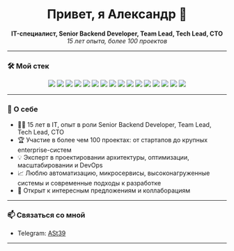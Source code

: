 <h1 align="center">Привет, я Александр 👋</h1>
<p align="center">
  <b>IT-специалист, Senior Backend Developer, Team Lead, Tech Lead, CTO</b><br>
  <i>15 лет опыта, более 100 проектов</i>
</p>

---

### 🛠️ Мой стек

<p align="center">
  <img src="https://img.shields.io/badge/PHP-777bb4?style=for-the-badge&logo=php&logoColor=white"/>
  <img src="https://img.shields.io/badge/Laravel-f55247?style=for-the-badge&logo=laravel&logoColor=white"/>
  <img src="https://img.shields.io/badge/NodeJS-339933?style=for-the-badge&logo=node.js&logoColor=white"/>
  <img src="https://img.shields.io/badge/NestJS-e0234e?style=for-the-badge&logo=nestjs&logoColor=white"/>
  <img src="https://img.shields.io/badge/Python-3776ab?style=for-the-badge&logo=python&logoColor=white"/>
  <img src="https://img.shields.io/badge/Flask-000?style=for-the-badge&logo=flask"/>
  <img src="https://img.shields.io/badge/MySQL-4479a1?style=for-the-badge&logo=mysql&logoColor=white"/>
  <img src="https://img.shields.io/badge/PostgreSQL-336791?style=for-the-badge&logo=postgresql&logoColor=white"/>
  <img src="https://img.shields.io/badge/SQLite-003B57?style=for-the-badge&logo=sqlite&logoColor=white"/>
  <img src="https://img.shields.io/badge/Redis-d82c20?style=for-the-badge&logo=redis&logoColor=white"/>
  <img src="https://img.shields.io/badge/Clickhouse-ffcc00?style=for-the-badge&logo=clickhouse&logoColor=black"/>
  <img src="https://img.shields.io/badge/ElasticSearch-005571?style=for-the-badge&logo=elasticsearch"/>
  <img src="https://img.shields.io/badge/RabbitMQ-ff6600?style=for-the-badge&logo=rabbitmq&logoColor=white"/>
  <img src="https://img.shields.io/badge/Kafka-231f20?style=for-the-badge&logo=apachekafka&logoColor=white"/>
  <img src="https://img.shields.io/badge/Docker-2496ed?style=for-the-badge&logo=docker&logoColor=white"/>
  <img src="https://img.shields.io/badge/Kubernetes-326ce5?style=for-the-badge&logo=kubernetes&logoColor=white"/>
</p>

---

### 🚀 О себе

- 🧑‍💻 15 лет в IT, опыт в роли Senior Backend Developer, Team Lead, Tech Lead, CTO  
- 🏆 Участие в более чем 100 проектах: от стартапов до крупных enterprise-систем  
- 💡 Эксперт в проектировании архитектуры, оптимизации, масштабировании и DevOps  
- 📈 Люблю автоматизацию, микросервисы, высоконагруженные системы и современные подходы к разработке  
- 🤝 Открыт к интересным предложениям и коллаборациям

---

### 📫 Связаться со мной

- Telegram: [ASt39](https://t.me/ASt39)

---

<!--
![GitHub Stats](https://github-readme-stats.vercel.app/api?username=aleksandrstatut&show_icons=true&theme=default)
-->
